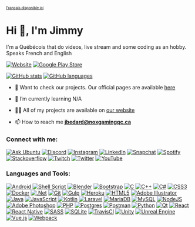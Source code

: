 <sup><sub>[Français disponible ici](README/README_FR.md)</sub></sup>

# Hi 👋, I'm Jimmy

I'm a Québécois that do videos, live stream and some coding as an hobby. Speaks French and English

[![Website](https://img.shields.io/website?url=https%3A%2F%2Fnoxgamingqc.ca&style=for-the-badge&labelColor=333333)](https://www.noxgamingqc.ca)
[![Google Play Store](https://img.shields.io/badge/Google%20Play%20Store-414141?style=for-the-badge&logo=google-play&&link=https%3A%2F%2Fplay.google.com%2Fstore%2Fapps%2Fdev%3Fid%3D5595986730731726399&logoColor=%23ffffff)](https://play.google.com/store/apps/dev?id=5595986730731726399)

[![GitHub stats](https://github-readme-stats.vercel.app/api?username=noxgamingqc&show_icons=true&theme=dracula&include_all_commits=true&count_private=true)](#)
[![GitHub languages](https://github-readme-stats.vercel.app/api/top-langs/?username=noxgamingqc&layout=compact&langs_count=7&theme=dracula)](#)


- 🔭 Want to check our projects. Our official pages are available [here](https://github.noxgamingqc.ca)

- 🌱 I’m currently learning N/A

- 👨‍💻 All of my projects are available on [our website](https://www.noxgamingqc.ca/en-ca/about_us/projects)

- 📫 How to reach me **jbedard@noxgamingqc.ca**

### Connect with me:

[![Ask Ubuntu](https://img.shields.io/stackexchange/askubuntu/r/739492?style=for-the-badge&label=Ask%20Ubuntu&logo=askubuntu&logoColor=%23ffffff&labelColor=E95420&color=E95420)](https://askubuntu.com/users/739492)
[![Discord](https://img.shields.io/discord/938558244924829756.svg?style=for-the-badge&logo=discord&logoColor=white&label=%20&labelColor=5865F2&color=5865F2)](https://noxgamingqc.ca/discord)
[![Instagram](https://img.shields.io/badge/Instagram-%23E4405F.svg?style=for-the-badge&logo=Instagram&logoColor=white)](https://instagram.com/noxgamingqc)
[![LinkedIn](https://img.shields.io/badge/linkedin-%230077B5.svg?style=for-the-badge&logo=linkedin&logoColor=white)](https://linkedin.com/in/noxgamingqc)
[![Snapchat](https://img.shields.io/badge/Snapchat-%23FFFC00.svg?style=for-the-badge&logo=Snapchat&logoColor=white)](https://snapchat.com/add/NoxGamingQC)
[![Spotify](https://img.shields.io/badge/Spotify-1ED760?style=for-the-badge&logo=spotify&logoColor=white)](https://open.spotify.com/user/howlnox22607)
[![Stackoverflow](https://img.shields.io/stackexchange/stackoverflow/r/8650826?style=for-the-badge&label=Stackoverflow&logo=stackoverflow&logoColor=%23ffffff&labelColor=FE7A16&color=FE7A16)](https://stackoverflow.com/users/8650826)
[![Twitch](https://img.shields.io/twitch/status/noxgamingqc?style=for-the-badge&logo=twitch&logoColor=%23ffffff&labelColor=9146FF)](https://twitch.tv/noxgamingqc)
[![Twitter](https://img.shields.io/badge/Twitter-%231DA1F2.svg?style=for-the-badge&logo=Twitter&logoColor=white)](https://twitter.com/noxgamingqc)
[![YouTube](https://img.shields.io/youtube/channel/subscribers/UCytKDUapog2tnJD4XenehiQ.svg?style=for-the-badge&logo=YouTube&logoColor=white&color=E05D44&labelColor=E05D44&label=YouTube)](https://www.youtube.com/@noxgamingqc)

### Languages and Tools:

[![Android](https://img.shields.io/badge/Android-3DDC84?style=for-the-badge&logo=android&logoColor=white)](#)
[![Shell Script](https://img.shields.io/badge/shell_script-%23121011.svg?style=for-the-badge&logo=gnu-bash&logoColor=white)](#)
[![Blender](https://img.shields.io/badge/blender-%23F5792A.svg?style=for-the-badge&logo=blender&logoColor=white)](#)
[![Bootstrap](https://img.shields.io/badge/bootstrap-%238511FA.svg?style=for-the-badge&logo=bootstrap&logoColor=white)](#)
[![C](https://img.shields.io/badge/c-%2300599C.svg?style=for-the-badge&logo=c&logoColor=white)](#)
[![C++](https://img.shields.io/badge/c++-%2300599C.svg?style=for-the-badge&logo=c%2B%2B&logoColor=white)](#)
[![C#](https://img.shields.io/badge/c%23-%23239120.svg?style=for-the-badge&logo=c-sharp&logoColor=white)](#)
[![CSS3](https://img.shields.io/badge/css3-%231572B6.svg?style=for-the-badge&logo=css3&logoColor=white)](#)
[![Docker](https://img.shields.io/badge/docker-%230db7ed.svg?style=for-the-badge&logo=docker&logoColor=white)](#)
[![.Net](https://img.shields.io/badge/.NET-5C2D91?style=for-the-badge&logo=.net&logoColor=white)](#)
[![Git](https://img.shields.io/badge/git-%23F05033.svg?style=for-the-badge&logo=git&logoColor=white)](#)
[![Gulp](https://img.shields.io/badge/GULP-%23CF4647.svg?style=for-the-badge&logo=gulp&logoColor=white)](#)
[![Heroku](https://img.shields.io/badge/heroku-%23430098.svg?style=for-the-badge&logo=heroku&logoColor=white)](#)
[![HTML5](https://img.shields.io/badge/html5-%23E34F26.svg?style=for-the-badge&logo=html5&logoColor=white)](#)
[![Adobe Illustrator](https://img.shields.io/badge/adobe%20illustrator-%23FF9A00.svg?style=for-the-badge&logo=adobe%20illustrator&logoColor=white)](#)
[![Java](https://img.shields.io/badge/java-%23ED8B00.svg?style=for-the-badge&logo=openjdk&logoColor=white)](#)
[![JavaScript](https://img.shields.io/badge/javascript-%23323330.svg?style=for-the-badge&logo=javascript&logoColor=%23F7DF1E)](#)
[![Kotlin](https://img.shields.io/badge/kotlin-%237F52FF.svg?style=for-the-badge&logo=kotlin&logoColor=white)](#)
[![Laravel](https://img.shields.io/badge/laravel-%23FF2D20.svg?style=for-the-badge&logo=laravel&logoColor=white)](#)
[![MariaDB](https://img.shields.io/badge/MariaDB-003545?style=for-the-badge&logo=mariadb&logoColor=white)](#)
[![MySQL](https://img.shields.io/badge/mysql-%2300f.svg?style=for-the-badge&logo=mysql&logoColor=white)](#)
[![NodeJS](https://img.shields.io/badge/node.js-6DA55F?style=for-the-badge&logo=node.js&logoColor=white)](#)
[![Adobe Photoshop](https://img.shields.io/badge/adobe%20photoshop-%2331A8FF.svg?style=for-the-badge&logo=adobe%20photoshop&logoColor=white)](#)
[![PHP](https://img.shields.io/badge/php-%23777BB4.svg?style=for-the-badge&logo=php&logoColor=white)](#)
[![Postgres](https://img.shields.io/badge/postgres-%23316192.svg?style=for-the-badge&logo=postgresql&logoColor=white)](#)
[![Postman](https://img.shields.io/badge/Postman-FF6C37?style=for-the-badge&logo=postman&logoColor=white)](#)
[![Python](https://img.shields.io/badge/python-3670A0?style=for-the-badge&logo=python&logoColor=ffdd54)](#)
[![Qt](https://img.shields.io/badge/Qt-%23217346.svg?style=for-the-badge&logo=Qt&logoColor=white)](#)
[![React](https://img.shields.io/badge/react-%2320232a.svg?style=for-the-badge&logo=react&logoColor=%2361DAFB)](#)
[![React Native](https://img.shields.io/badge/react_native-%2320232a.svg?style=for-the-badge&logo=react&logoColor=%2361DAFB)](#)
[![SASS](https://img.shields.io/badge/SASS-hotpink.svg?style=for-the-badge&logo=SASS&logoColor=white)](#)
[![SQLite](https://img.shields.io/badge/sqlite-%2307405e.svg?style=for-the-badge&logo=sqlite&logoColor=white)](#)
[![TravisCI](https://img.shields.io/badge/travis%20ci-%232B2F33.svg?style=for-the-badge&logo=travis&logoColor=white)](#)
[![Unity](https://img.shields.io/badge/unity-%23000000.svg?style=for-the-badge&logo=unity&logoColor=white)](#)
[![Unreal Engine](https://img.shields.io/badge/unrealengine-%23313131.svg?style=for-the-badge&logo=unrealengine&logoColor=white)](#)
[![Vue.js](https://img.shields.io/badge/vuejs-%2335495e.svg?style=for-the-badge&logo=vuedotjs&logoColor=%234FC08D)](#)
[![Webpack](https://img.shields.io/badge/webpack-%238DD6F9.svg?style=for-the-badge&logo=webpack&logoColor=black)](#)


